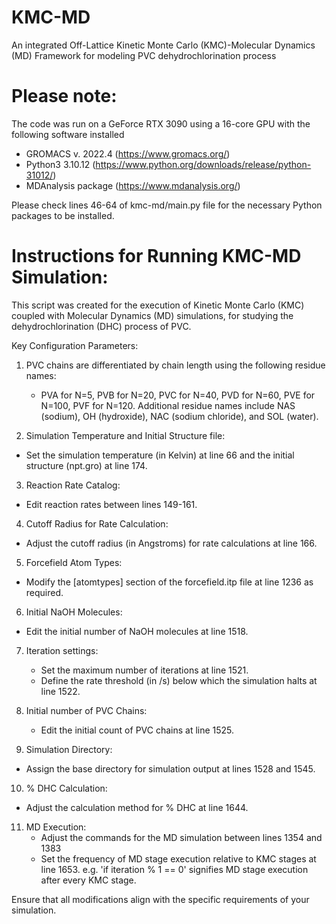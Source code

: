 # KMC-MD
An integrated Off-Lattice Kinetic Monte Carlo (KMC)-Molecular Dynamics (MD) Framework for modeling PVC dehydrochlorination process

# Please note: 
The code was run on a GeForce RTX 3090 using a 16-core GPU with the following software installed
- GROMACS v. 2022.4 (https://www.gromacs.org/)
- Python3 3.10.12 (https://www.python.org/downloads/release/python-31012/)
- MDAnalysis package (https://www.mdanalysis.org/)

Please check lines 46-64 of kmc-md/main.py file for the necessary Python packages to be installed.

# Instructions for Running KMC-MD Simulation:
This script was created for the execution of Kinetic Monte Carlo (KMC) coupled with Molecular Dynamics (MD) simulations, for studying the dehydrochlorination (DHC) process of PVC. 

Key Configuration Parameters:
1. PVC chains are differentiated by chain length using the following residue names:
   - PVA for N=5, PVB for N=20, PVC for N=40, PVD for N=60, PVE for N=100, PVF for N=120.
   Additional residue names include NAS (sodium), OH (hydroxide), NAC (sodium chloride), and SOL (water).

2. Simulation Temperature and Initial Structure file: 
  - Set the simulation temperature (in Kelvin) at line 66 and the initial structure (npt.gro) at line 174.

3. Reaction Rate Catalog: 
  - Edit reaction rates between lines 149-161.

4. Cutoff Radius for Rate Calculation: 
  - Adjust the cutoff radius (in Angstroms) for rate calculations at line 166.

5. Forcefield Atom Types: 
  - Modify the [atomtypes] section of the forcefield.itp file at line 1236 as required.

6. Initial NaOH Molecules: 
  - Edit the initial number of NaOH molecules at line 1518.

7. Iteration settings: 
   - Set the maximum number of iterations at line 1521.
   - Define the rate threshold (in /s) below which the simulation halts at line 1522.

8. Initial number of PVC Chains: 
   - Edit the initial count of PVC chains at line 1525.

9. Simulation Directory: 
  - Assign the base directory for simulation output at lines 1528 and 1545.

10. % DHC Calculation: 
   - Adjust the calculation method for % DHC at line 1644.

11. MD Execution: 
    - Adjust the commands for the MD simulation between lines 1354 and 1383
    - Set the frequency of MD stage execution relative to KMC stages at line 1653. 
      e.g. 'if iteration % 1 == 0' signifies MD stage execution after every KMC stage.

Ensure that all modifications align with the specific requirements of your simulation.
